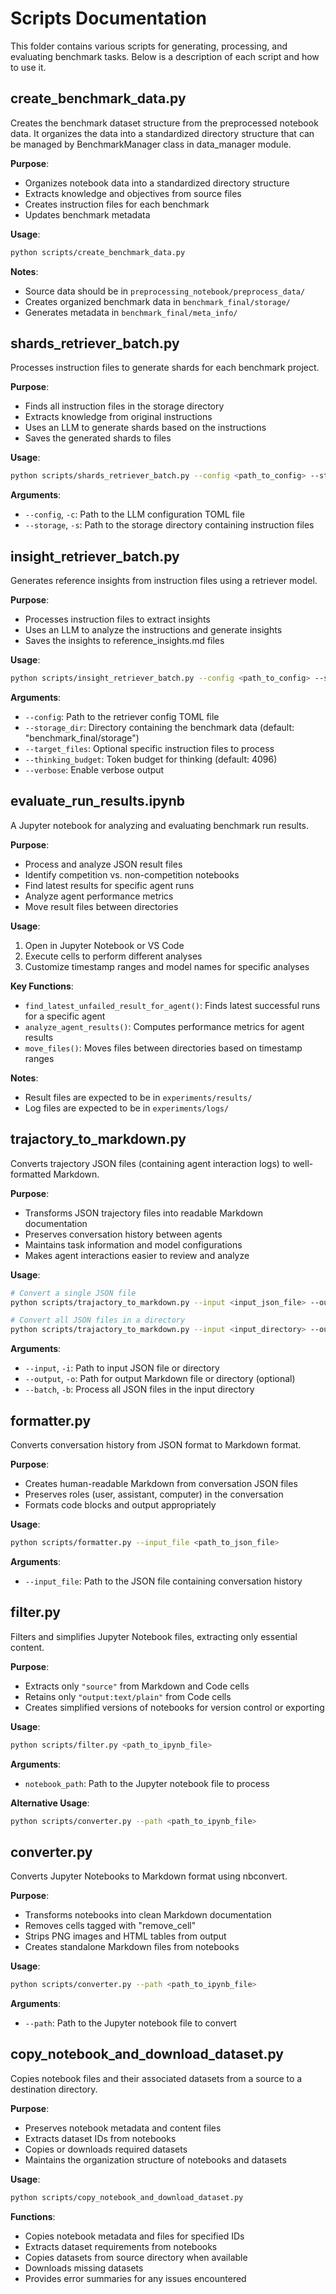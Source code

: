 # Scripts Documentation

This folder contains various scripts for generating, processing, and evaluating benchmark tasks. Below is a description of each script and how to use it.

## create_benchmark_data.py

Creates the benchmark dataset structure from the preprocessed notebook data. It organizes the data into a standardized directory structure that can be managed by BenchmarkManager class in data_manager module.

**Purpose**: 
- Organizes notebook data into a standardized directory structure
- Extracts knowledge and objectives from source files
- Creates instruction files for each benchmark
- Updates benchmark metadata

**Usage**:
```bash
python scripts/create_benchmark_data.py
```

**Notes**:
- Source data should be in `preprocessing_notebook/preprocess_data/`
- Creates organized benchmark data in `benchmark_final/storage/`
- Generates metadata in `benchmark_final/meta_info/`

## shards_retriever_batch.py

Processes instruction files to generate shards for each benchmark project.

**Purpose**:
- Finds all instruction files in the storage directory
- Extracts knowledge from original instructions
- Uses an LLM to generate shards based on the instructions
- Saves the generated shards to files

**Usage**:
```bash
python scripts/shards_retriever_batch.py --config <path_to_config> --storage <path_to_storage_dir>
```

**Arguments**:
- `--config`, `-c`: Path to the LLM configuration TOML file
- `--storage`, `-s`: Path to the storage directory containing instruction files

## insight_retriever_batch.py

Generates reference insights from instruction files using a retriever model.

**Purpose**:
- Processes instruction files to extract insights
- Uses an LLM to analyze the instructions and generate insights
- Saves the insights to reference_insights.md files

**Usage**:
```bash
python scripts/insight_retriever_batch.py --config <path_to_config> --storage_dir <path_to_storage_dir> [options]
```

**Arguments**:
- `--config`: Path to the retriever config TOML file
- `--storage_dir`: Directory containing the benchmark data (default: "benchmark_final/storage")
- `--target_files`: Optional specific instruction files to process
- `--thinking_budget`: Token budget for thinking (default: 4096)
- `--verbose`: Enable verbose output

## evaluate_run_results.ipynb

A Jupyter notebook for analyzing and evaluating benchmark run results.

**Purpose**:
- Process and analyze JSON result files
- Identify competition vs. non-competition notebooks
- Find latest results for specific agent runs
- Analyze agent performance metrics
- Move result files between directories

**Usage**:
1. Open in Jupyter Notebook or VS Code
2. Execute cells to perform different analyses
3. Customize timestamp ranges and model names for specific analyses

**Key Functions**:
- `find_latest_unfailed_result_for_agent()`: Finds latest successful runs for a specific agent
- `analyze_agent_results()`: Computes performance metrics for agent results
- `move_files()`: Moves files between directories based on timestamp ranges

**Notes**:
- Result files are expected to be in `experiments/results/`
- Log files are expected to be in `experiments/logs/`

## trajactory_to_markdown.py

Converts trajectory JSON files (containing agent interaction logs) to well-formatted Markdown.

**Purpose**:
- Transforms JSON trajectory files into readable Markdown documentation
- Preserves conversation history between agents
- Maintains task information and model configurations
- Makes agent interactions easier to review and analyze

**Usage**:
```bash
# Convert a single JSON file
python scripts/trajactory_to_markdown.py --input <input_json_file> --output <output_markdown_file>

# Convert all JSON files in a directory
python scripts/trajactory_to_markdown.py --input <input_directory> --output <output_directory> --batch
```

**Arguments**:
- `--input`, `-i`: Path to input JSON file or directory
- `--output`, `-o`: Path for output Markdown file or directory (optional)
- `--batch`, `-b`: Process all JSON files in the input directory

## formatter.py

Converts conversation history from JSON format to Markdown format.

**Purpose**:
- Creates human-readable Markdown from conversation JSON files
- Preserves roles (user, assistant, computer) in the conversation
- Formats code blocks and output appropriately

**Usage**:
```bash
python scripts/formatter.py --input_file <path_to_json_file>
```

**Arguments**:
- `--input_file`: Path to the JSON file containing conversation history

## filter.py

Filters and simplifies Jupyter Notebook files, extracting only essential content.

**Purpose**:
- Extracts only `"source"` from Markdown and Code cells
- Retains only `"output:text/plain"` from Code cells
- Creates simplified versions of notebooks for version control or exporting

**Usage**:
```bash
python scripts/filter.py <path_to_ipynb_file>
```

**Arguments**:
- `notebook_path`: Path to the Jupyter notebook file to process

**Alternative Usage**:
```bash
python scripts/converter.py --path <path_to_ipynb_file>
```

## converter.py

Converts Jupyter Notebooks to Markdown format using nbconvert.

**Purpose**:
- Transforms notebooks into clean Markdown documentation
- Removes cells tagged with "remove_cell"
- Strips PNG images and HTML tables from output
- Creates standalone Markdown files from notebooks

**Usage**:
```bash
python scripts/converter.py --path <path_to_ipynb_file>
```

**Arguments**:
- `--path`: Path to the Jupyter notebook file to convert

## copy_notebook_and_download_dataset.py

Copies notebook files and their associated datasets from a source to a destination directory.

**Purpose**:
- Preserves notebook metadata and content files
- Extracts dataset IDs from notebooks
- Copies or downloads required datasets
- Maintains the organization structure of notebooks and datasets

**Usage**:
```bash
python scripts/copy_notebook_and_download_dataset.py
```

**Functions**:
- Copies notebook metadata and files for specified IDs
- Extracts dataset requirements from notebooks
- Copies datasets from source directory when available
- Downloads missing datasets
- Provides error summaries for any issues encountered
